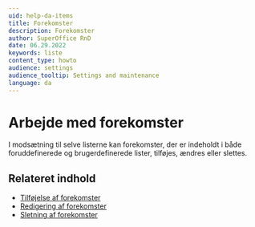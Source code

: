 ```yaml
---
uid: help-da-items
title: Forekomster
description: Forekomster
author: SuperOffice RnD
date: 06.29.2022
keywords: liste
content_type: howto
audience: settings
audience_tooltip: Settings and maintenance
language: da
---
```


# Arbejde med forekomster

I modsætning til selve listerne kan forekomster, der er indeholdt i både foruddefinerede og brugerdefinerede lister, tilføjes, ændres eller slettes.

## Relateret indhold

* [Tilføjelse af forekomster][1]
* [Redigering af forekomster][2]
* [Sletning af forekomster][3]

<!-- Referenced links -->
[1]: adding-items.md
[2]: editing-items.md
[3]: deleting-items.md

<!-- Referenced images -->
